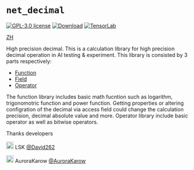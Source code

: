 # `net_decimal`

[![GPL-3.0 license](https://badgen.net/badge/License/GPL3/red)](...)
[![Download](https://badgen.net/badge/DownloadZip/v.0.96beta/green)](https://github.com/AuroraKarow/net_decimal/archive/refs/heads/main.zip)
[![TensorLab](https://badgen.net/badge/github/TensorLabX?icon=github&color=purple)](https://github.com/AuroraKarow/TensorLabX)

[ZH](README.md)

High precision decimal. This is a calculation library for high precision decimal operation in AI testing & experiment. This library is consisted by 3 parts respectively:

- [Function](wiki/function_en.md)
- [Field](wiki/field_en.md)
- [Operator](wiki/operator_en.md)

The function library includes basic math fucntion such as logarithm, trigonomotric function and power function. Getting properties or altering configration of the decimal via access field could change the calculation precision, decimal absolute value and more. Operator library include basic operator as well as bitwise operators.

Thanks developers

<img src="https://avatars.githubusercontent.com/u/57707515" width = "20px" /> LSK [@David262](https://github.com/David262)

<img src="https://avatars.githubusercontent.com/u/34509899" width = "20px" /> AuroraKarow [@AuroraKarow](https://github.com/AuroraKarow)
